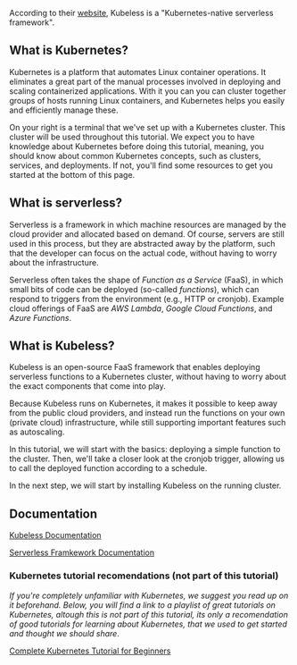 According to their [website](https://kubeless.io/), Kubeless is a "Kubernetes-native serverless framework".

## What is Kubernetes?

Kubernetes is a platform that automates Linux container operations. It eliminates a great part of the manual processes involved in deploying and scaling containerized applications. With it you can you can cluster together groups of hosts running Linux containers, and Kubernetes helps you easily and efficiently manage these.

On your right is a terminal that we've set up with a Kubernetes cluster. This cluster will be used throughout this tutorial. We expect you to have knowledge about Kubernetes before doing this tutorial, meaning, you should know about common Kubernetes concepts, such as clusters, services, and deployments. If not, you'll find some resources to get you started at the bottom of this page.


## What is serverless?

Serverless is a framework in which machine resources are managed by the cloud provider and allocated based on demand. Of course, servers are still used in this process, but they are abstracted away by the platform, such that the developer can focus on the actual code, without having to worry about the infrastructure.

Serverless often takes the shape of *Function as a Service* (FaaS), in which small bits of code can be deployed (so-called *functions*), which can respond to triggers from the environment (e.g., HTTP or cronjob). Example cloud offerings of FaaS are _AWS Lambda_, _Google Cloud Functions_, and _Azure Functions_.


## What is Kubeless?

Kubeless is an open-source FaaS framework that enables deploying serverless functions to a Kubernetes cluster, without having to worry about the exact components that come into play.

Because Kubeless runs on Kubernetes, it makes it possible to keep away from the public cloud providers, and instead run the functions on your own (private cloud) infrastructure, while still supporting important features such as autoscaling.

In this tutorial, we will start with the basics: deploying a simple function to the cluster. Then, we'll take a closer look at the cronjob trigger, allowing us to call the deployed function according to a schedule.

In the next step, we will start by installing Kubeless on the running cluster.


## Documentation

[Kubeless Documentation](https://kubeless.io/docs/)

[Serverless Framkework Documentation](https://www.serverless.com/framework/docs/)


### Kubernetes tutorial recomendations (not part of this tutorial)

_If you're completely unfamiliar with Kubernetes, we suggest you read up on it beforehand. Below, you will find a link to a playlist of great tutorials on Kubernetes, altough this is not part of this tutorial, its only a recomendation of good tutorials for learning about Kubernetes, that we used to get started and thought we should share_.

[Complete Kubernetes Tutorial for Beginners](https://www.youtube.com/playlist?list=PLy7NrYWoggjziYQIDorlXjTvvwweTYoNC)

